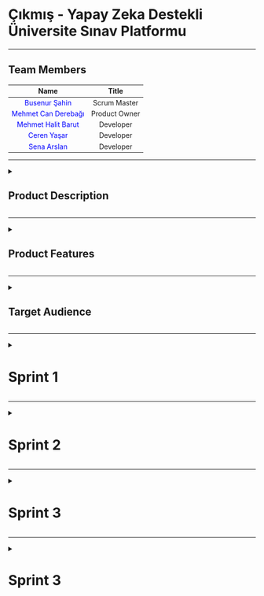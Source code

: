 # Çıkmış - Yapay Zeka Destekli Üniversite Sınav Platformu

<!-- Henüz bir logonuz olmadığından, ileride buraya projenizin logosunu ekleyebilirsiniz. Örnek: -->
<!-- <p align="center"> <img src="link_buraya_gelecek" width="350"/> </p> -->

---

## Team Members

| Name | Title |
|:---:|:---:|
| <a href="https://github.com/bossoon" style="text-decoration:none; color:blue;">Busenur Şahin</a> | Scrum Master |
| <a href="https://github.com/canderebagi" style="text-decoration:none; color:blue;">Mehmet Can Derebağı</a> | Product Owner |
| <a href="https://github.com/halitbarut" style="text-decoration:none; color:blue;">Mehmet Halit Barut</a> | Developer |
| <a href="https://github.com/cerenyasarr" style="text-decoration:none; color:blue;">Ceren Yaşar</a> | Developer |
| <a href="https://github.com/Sena-ARS" style="text-decoration:none; color:blue;">Sena Arslan</a> | Developer |


---

<details>
  <summary><h2>Product Description</h2></summary>

**Çıkmış**, üniversite öğrencilerinin sınav hazırlık süreçlerini daha verimli ve stratejik hale getirmek için geliştirilmiş, yapay zeka destekli yenilikçi bir web platformudur. Platform, öğrencilerin kendi üniversitelerinin, fakültelerinin ve bölümlerinin geçmiş yıllardaki vize ve final sorularına kolayca erişmesini sağlar.

Ancak "Çıkmış" sadece bir soru arşivi değildir. Yapay zeka motoru sayesinde, öğrencilerin performansını analiz eder, eksik oldukları konuları tespit eder, kişiselleştirilmiş örnek sınavlar üretir ve zorlandıkları sorular için anında, adım adım çözümler sunar. Amacımız, her öğrencinin kendi öğrenme hızına ve ihtiyaçlarına uygun, akıllı bir çalışma asistanına sahip olmasını sağlayarak akademik başarılarını en üst düzeye taşımaktır.

  <details>
    <summary><h4>English explanation</h4></summary>

**Çıkmış** is an innovative, AI-powered web platform developed to make the exam preparation process for university students more efficient and strategic. The platform allows students to easily access past midterm and final exam questions from their own universities, faculties, and departments.

However, "Çıkmış" is more than just a question archive. Thanks to its artificial intelligence engine, it analyzes student performance, identifies areas of weakness, generates personalized sample exams, and provides instant, step-by-step solutions for challenging questions. Our goal is to empower every student with a smart study assistant tailored to their individual learning pace and needs, thereby maximizing their academic success.
    
  </details>
</details>
  

---
<details>
  <summary><h2>Product Features</h2></summary>
  
*Proje geliştikçe bu bölüm detaylandırılacaktır. Planlanan temel özellikler:*

*   **Geniş Soru Arşivi:** Fakülte, bölüm ve derse göre filtrelenebilen, üniversitelerin geçmiş vize ve final soruları.
*   **Yapay Zeka Destekli Örnek Sınavlar:** Kullanıcının performansına ve dersin konularına göre yapay zeka tarafından özgün ve zorlayıcı sınav soruları oluşturma.
*   **Yapay Zeka Destekli Soru Çözümleri:** Anlaşılmayan veya yanlış çözülen sorular için yapay zeka tarafından üretilen adım adım, açıklayıcı çözümler.
*   **Detaylı Performans Raporları:** Ders ve konu bazında başarı oranını, zaman içindeki gelişimi ve zayıf noktaları gösteren kişisel analiz raporları.
*   **Kişiselleştirilmiş Çalışma Yönlendirmesi:** Performans raporlarına dayanarak kullanıcının hangi konulara ağırlık vermesi gerektiğini öneren akıllı sistem.

<details>
    <summary><h4>English explanation</h4></summary>

*This section will be detailed as the project develops. Planned core features:*

*   **Extensive Question Archive:** Past midterm and final exam questions from universities, filterable by faculty, department, and course.
*   **AI-Generated Sample Exams:** Creation of unique and challenging exam questions by AI based on user performance and course topics.
*   **AI-Powered Question Solutions:** Step-by-step, explanatory solutions generated by AI for misunderstood or incorrectly answered questions.
*   **Detailed Performance Reports:** Personal analysis reports showing success rates by course and topic, progress over time, and areas of weakness.
*   **Personalized Study Guidance:** An intelligent system that suggests which topics the user should focus on based on their performance reports.

</details>
</details>

---
<details>
  <summary><h2>Target Audience</h2></summary>

Projemiz, doğrudan **üniversite öğrencilerini** hedeflemektedir:

*   Vize ve final sınavlarına hazırlanan lisans ve ön lisans öğrencileri.
*   Derslerini daha yüksek bir not ortalamasıyla geçmeyi hedefleyenler.
*   Belirli konulardaki eksiklerini pratik yaparak gidermek isteyen öğrenciler.
*   Zamanını en verimli şekilde kullanarak sınavlara stratejik bir şekilde hazırlanmak isteyenler.

<details>
    <summary><h4>English explanation</h4></summary>

Our project directly targets **university students**:

*   Undergraduate and associate degree students preparing for midterm and final exams.
*   Those aiming to pass their courses with a higher grade point average.
*   Students who want to address their deficiencies in specific subjects through practice.
*   Those who want to prepare for exams strategically by using their time most efficiently.
    
</details>
</details>



---
<details>
  <summary><h1>Sprint 1</h1></summary>

This project is a **FastAPI-based backend service** designed to provide a platform for accessing past university exam questions. It allows users to filter exams based on university, department, class level, year, and semester, and then view the questions for a selected exam.

- **Sprint Review Participants:**
  * Busenur Şahin, Mehmet Can Derebağı, Mehmet Halit Barut, Ceren Yaşar, Sena Arslan

## 🚀 Features

  * **User Authentication**: Secure user registration and login system.
  * **Dynamic Filtering**: Enables users to find exams with a multi-level filtering system (University -\> Department -\> Class).
  * **Exam and Question Retrieval**: Provides endpoints to fetch detailed information about exams and their corresponding questions.
  * **Scalable Architecture**: Built with a modular structure using FastAPI routers, making it easy to extend and maintain.
  * **ORM Integration**: Uses SQLAlchemy for seamless interaction with the database.

## 🛠️ Technologies Used

  * **Backend**: FastAPI
  * **Database**: SQLite (with SQLAlchemy ORM)
  * **Authentication**: Passlib for password hashing, python-jose for JWT creation.
  * **Data Validation**: Pydantic
  * **API Testing**: Swagger UI and ReDoc (auto-generated by FastAPI)

## 📂 Project Structure

The project is organized into the following directories and files:

```
├── main.py             # Main application file
├── database.py         # Database connection and session management
├── models.py           # SQLAlchemy database models
├── schemas.py          # Pydantic data validation schemas
├── crud.py             # Reusable functions for database operations
├── security.py         # Functions for password hashing and token management
├── config.py           # Application configuration settings
└── routers/
    ├── exams.py        # API endpoints for exams
    └── auth.py         # API endpoints for authentication
```

## 📖 API Endpoints

### Authentication

  * `POST /auth/register`: Register a new user.
  * `POST /auth/login`: Log in and receive an access token.

### Exams

  * `GET /exams/universities`: Get a list of all universities.
  * `GET /exams/universities/{university_id}/departments`: Get a list of departments for a specific university.
  * `GET /exams/departments/{department_id}/classes`: Get a list of class levels for a specific department.
  * `GET /exams/`: Get a list of exams based on filters (university, department, class, year, semester).
  * `GET /exams/{exam_id}/questions`: Get a list of questions for a specific exam.

### Prerequisites

  * Python 3.8+
  * FastAPI
  * Uvicorn
  * SQLAlchemy
  * and other packages listed in `requirements.txt`.

## 🗂️ Project Management

  * **Project Management Tool**: It has been decided to use **Trello** for managing the project workflow and tracking tasks.
  * **UI/UX Design**: UI designs will be created using **Figma**.
  * **Backend Development**: The backend will be developed using **FastAPI**, and page routing will be handled within the FastAPI framework.
  * **Login System**: An **email-based** login system will be implemented.
  * **Local Database**: It has been decided to use **SQLite** as the local database for development and testing.

## 📝 Sprint Planning & Retrospective

### Sprint 1

  * **Expected Point Completion**: 

In Sprint 1, the target was set as 150 story points. This estimation was based on the foundational tasks required to set up the project infrastructure, such as:
	•	Setting up the FastAPI environment
	•	Designing the initial database schema
	•	Implementing basic authentication and authorization logic

The complexity and time requirements of these tasks were considered during the estimation process.

Upon the completion of Sprint 1, the actual completed story points will be evaluated. This will help us:
	•	Measure team velocity
	•	Identify potential over/underestimations
	•	Adjust future sprint goals accordingly

  * **Point Completion Logic**: The first sprint has a target of 150 points. Subsequent sprints will adjust based on the team's velocity and project needs.

  •	**Sprint 1:** 150 points
	•	**Sprint 2:** 200 points
	•	**Sprint 3:** 200 points

  * **Product Backlog :** Trello

### Sprint Review:

  * The initial project setup with FastAPI was completed successfully.
  * The database models and schemas for the core features (Users, Exams, Questions) have been defined.
  * A basic user authentication system (register and login) has been implemented and tested.
  * The main challenge was designing the multi-level filtering logic for the exams, which required careful planning of the database relationships and API endpoints.
  * We believe we had a productive sprint and established a solid foundation for the project.

### Sprint Retrospective:

  * For the next sprint, we will focus on implementing the remaining CRUD operations for exams and questions.
  * We plan to enhance the filtering capabilities and add more detailed information to the exam and question models.
  * It was decided to write comprehensive unit and integration tests for the existing endpoints to ensure stability.
  * We will also start working on the frontend integration, coordinating with the frontend team to align on the API specifications.
  * To improve brand recognition, we will brainstorm a project name and logo in the upcoming sprint.

<details>
    <summary><h2>App Screenshots</h2></summary>
<img width="1863" height="1045" alt="sprint1 app screenshot" src="https://github.com/user-attachments/assets/e6fe70b0-5fd8-4507-a0e1-1c9f8bfc4be0" />

<p>---</p>

</details>



---
  <details>
    <summary><h2>Project Management</h2></summary>
    
<img width="1736" height="706" alt="resim" src="https://github.com/user-attachments/assets/82d5f3fb-95b4-49d7-aeef-e0d806c452ba" />


   
</details>


---

</details>



<!-- Gelecek sprintler için bu yapıyı kopyalayıp devam edebilirsiniz. -->
<!-- 
<details>
  <summary><h1>Sprint 2</h1></summary>
</details>
-->

---
<details>
  <summary><h1>Sprint 2</h1></summary>

-----

# 🚀 Sprint 2: Academic Hierarchy and Advanced Filtering

## 📝 Sprint Notes

The main goal of this sprint was to organize exams under an academic structure (**University → Department → Class Level**) and to enable users to perform detailed filtering based on these criteria. This was intended to help users find the exams they are looking for much more quickly and efficiently. 🔍🎯

---

## ✅ Completed Work

### 🛠 Backend:
- 🏛 New tables named **University**, **Department**, and **ClassLevel** were added to the database.  
- 🔗 The **Exam** table was linked to these new academic tables.  
- 📦 Pydantic schemas were created for the new tables (`schemas.py`).  
- 🧩 Full CRUD (Create, Read, Update, Delete) functions for **University**, **Department**, and **ClassLevel** were added to the `crud.py` file.  
- 🌐 API endpoints to expose these CRUD operations were grouped under `routers/academics.py`.  
- 🧠 The `get_exams_filtered` function was developed to filter exams by **university, department, class level, year, semester**, and **course name** (`crud.py`).  
- 📝 The **exam creation and retrieval endpoints** were updated to include the new academic information.  

### 🎨 Frontend:
- 🔽 Select/dropdown boxes for **University, Department**, and **Class Level** were added to the exam search and filtering interface.  
- 🧾 Fields for entering academic information were added to the **new exam creation form**.  
- 🧹 The search results page was updated to correctly display **filtered exams**.  

---

## 🧮 Estimated & Completed Story Points

- 🎯 **Estimated Points**: 21 Story Points  
- 🏁 **Completed Points**: 21 Story Points  

---

## 📐 Estimation Logic

Story point estimations were made considering the **complexity of the work**, **development time**, and **potential risks**. For example:

- 🧱 **New Database Models and Relationships** (8 Points): A high-impact task requiring schema redesign.  
- 🔁 **CRUD Functions and Endpoints** (5 Points): Medium complexity due to being written for three different models.  
- 🔍 **Advanced Filtering Function** (5 Points): A complex query joining multiple tables with multiple parameters.  
- 🖼 **Frontend Integration** (3 Points): Standard UI development and backend connection.  

---

## 🗓 Daily Scrum Notes (Example)

- **Day 1**: 🧱 Backend team started working on new DB models. 🎨 Frontend prepared mockups for filtering UI.  
- **Day 3**: 🔗 Backend finished CRUD endpoints and tested via Swagger. Frontend began connecting axios services.  
- **Day 5**: ✅ `get_exams_filtered` function completed. ⚙️ Performed tests with various combinations.  
- **Day 7**: 🤝 Integration completed. 🐞 Minor bugs fixed during testing. Sprint goals were achieved.  

---

## 🧾 Sprint Board Updates Screenshot

![alt text](<Screenshot 2025-08-02 at 23.44.11.png>)

---

## 🧪 Sprint Review

At the end-of-sprint review meeting, the following features were presented to stakeholders:

- 🏛 Exams can now be added with specific **university, department, and class level** information.  
- 🔍 The **search and filter section** on the homepage was tested live. Correct filtering confirmed.  
- 📘 A technical overview was given using **Swagger** documentation.  
- 💬 **Feedback** was very positive. Stakeholders found the feature helpful for user experience.  

---

## 🔍 Sprint Retrospective

### ✅ What Went Well?
-  Communication and coordination between teams were excellent.  
-  Tasks were clearly defined; team members were aligned.  
-  New academic structure sets foundation for **future features** (e.g., course-based stats).  

### ⚠️ What Could Be Improved?
-  Filtering query was more complex than expected; more time needed for optimization.  
-  More research could’ve been done for some **MUI components**.  

### 🗂 Action Items:
-  For future sprints, create a separate **"spike" (research)** task for complex queries.  
-  Frontend will **test new components** with prototypes before full implementation.  
-----

---

</details>

---
<details>
  <summary><h1>Sprint 3</h1></summary>

## 🧠 Sprint 3: AI (Gemini) Integration with Smart Question Features

### 📝 Sprint Notes

The focus of this sprint was to add **smart features** to the application by integrating the **Google Gemini API**.  
🎯 The goal was to allow users to generate new, similar questions from an existing one and to get detailed explanations for a question's solution.

---

### ✅ Completed Work

- **🔧 Backend:**
  - 📦 The `google-generativeai` library was added to the project (`requirements.txt`).
  - ⚙️ Settings like the Gemini API key and model name were added to the `config.py` file.
  - 🌐 The Gemini client was initialized globally in `main.py`.
  - 📄 Pydantic schemas were created for AI requests and responses (`schemas.py`).
  - 🧪 An endpoint was developed to generate a **new test question** (with options and the correct answer) inspired by an existing question.
  - 💬 An endpoint was developed that takes a question, its options, and the correct answer, and **explains** why that answer is correct.

- **🎨 Frontend:**
  - ➕ A **"Generate Similar Question"** button was added to the exam view page.
  - ❓ An **"Explain Answer"** button was added for users to see after solving a question or while viewing it.
  - 🪟 Modals or pop-up windows were designed to **display AI responses** (new question or explanation).

---

### 📊 Estimated & Completed Story Points

- **Estimated Points:** 🎯 13 Story Points  
- **Completed Points:** ✅ 13 Story Points

---

### 🧮 Estimation Logic

- 🔌 **Gemini API Integration and Configuration (5 Points):**  
  Medium-to-high complexity due to external service setup and prompt engineering.

- ❓ **Generate New Question Endpoint (4 Points):**  
  Medium complexity — prompt crafting and response parsing required.

- 💡 **Explain Answer Endpoint (2 Points):**  
  Lower complexity — simpler prompt logic.

- 🖥️ **Frontend Integration (2 Points):**  
  Button design and API connection; low technical complexity.

---

### 📅 Daily Scrum Notes (Example)

- **Day 1:** 🔍 Researched prompt structures for Gemini API. Focus: structured JSON test question with options and answer.
- **Day 2:** 🧪 Prototype endpoints created. Response consistency tested. Prompt tweaks made.
- **Day 4:** 🛠️ Backend endpoints finalized. Frontend confirmed API communication works and began UI.
- **Day 6:** 🖼️ Frontend modals and buttons finished. End-to-end testing successful. Feature marked **ready for release**. 🚀

---

### 📸 Sprint Board Updates Screenshot  
![alt text](<Screenshot 2025-08-02 at 23.48.32.png>)

---

### 🔍 Sprint Review

👩‍💻 In the live demo:

- The **"Generate Similar Question"** button was clicked ➡️ Gemini produced a brand new question with options and answer ✨.
- The **"Explain Answer"** button was used ➡️ A clear explanation was shown, helping users understand **why** the correct answer was right.
- 🧠 Stakeholders appreciated how this feature promotes **deep learning** instead of memorization and saw it as a **key innovation**.

---

### 🔄 Sprint Retrospective

- ✅ **What Went Well?**
  - 🚀 Quick adaptation to Generative AI and successful integration.
  - 🎯 Prompt engineering experiments paid off.
  - 🔍 A focused sprint goal kept the team on track.

- ⚠️ **What Could Be Improved?**
  - 🕒 External API response times varied — loading indicators were lacking.
  - 💰 Gemini API cost planning could have been done earlier.

- 📌 **Action Items:**
  - ⏳ Implement standard **loading state** UI for all API calls.
  - 📊 Log API usage to **track costs** and monitor limits regularly.

  -----

---

</details>

---
<details>
  <summary><h1>Sprint 3</h1></summary>